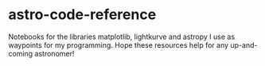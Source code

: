 # astro-code-reference
Notebooks for the libraries matplotlib, lightkurve and astropy I use as waypoints for my programming. Hope these resources help for any up-and-coming astronomer!
